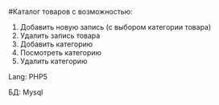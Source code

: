 #Каталог товаров с возможностью:

1. Добавить новую запись (с выбором категории товара)
2. Удалить запись товара
3. Добавить категорию
4. Посмотреть категорию
5. Удалить категорию

Lang: PHP5

БД: Mysql
